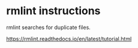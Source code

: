 # rmlint instructions

rmlint searches for duplicate files.

<https://rmlint.readthedocs.io/en/latest/tutorial.html>
